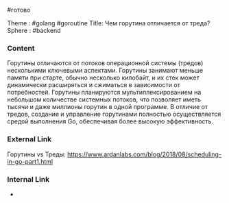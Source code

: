 #готово 

Theme : #golang  #goroutine
Title: Чем горутина отличается от треда?
Sphere : #backend 

### Content

Горутины отличаются от потоков операционной системы (тредов) несколькими ключевыми аспектами. Горутины занимают меньше памяти при старте, обычно несколько килобайт, и их стек может динамически расширяться и сжиматься в зависимости от потребностей. Горутины планируются мультиплексированием на небольшом количестве системных потоков, что позволяет иметь тысячи и даже миллионы горутин в одной программе. В отличие от тредов, создание и управление горутинами полностью осуществляется средой выполнения Go, обеспечивая более высокую эффективность.

### External Link

Горутины vs Треды: https://www.ardanlabs.com/blog/2018/08/scheduling-in-go-part1.html

### Internal Link

- 